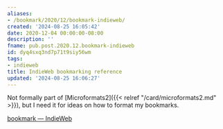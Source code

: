 ```yaml
---
aliases:
- /bookmark/2020/12/bookmark-indieweb/
created: '2024-08-25 16:05:42'
date: 2020-12-04 00:00:00-08:00
description: ''
fname: pub.post.2020.12.bookmark-indieweb
id: dyq4sxq3nd7p71t9siy56wm
tags:
- indieweb
title: IndieWeb bookmarking reference
updated: '2024-08-25 16:06:27'
---
```


Not formally part of [Microformats2]({{< relref "/card/microformats2.md" >}}), but I need it for ideas on how to format my bookmarks.

[bookmark — IndieWeb](https://indieweb.org/bookmark)